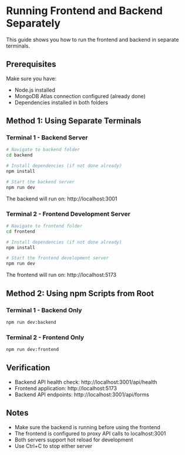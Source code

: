 # Running Frontend and Backend Separately

This guide shows you how to run the frontend and backend in separate terminals.

## Prerequisites

Make sure you have:

- Node.js installed
- MongoDB Atlas connection configured (already done)
- Dependencies installed in both folders

## Method 1: Using Separate Terminals

### Terminal 1 - Backend Server

```bash
# Navigate to backend folder
cd backend

# Install dependencies (if not done already)
npm install

# Start the backend server
npm run dev
```

The backend will run on: http://localhost:3001

### Terminal 2 - Frontend Development Server

```bash
# Navigate to frontend folder
cd frontend

# Install dependencies (if not done already)
npm install

# Start the frontend development server
npm run dev
```

The frontend will run on: http://localhost:5173

## Method 2: Using npm Scripts from Root

### Terminal 1 - Backend Only

```bash
npm run dev:backend
```

### Terminal 2 - Frontend Only

```bash
npm run dev:frontend
```

## Verification

- Backend API health check: http://localhost:3001/api/health
- Frontend application: http://localhost:5173
- Backend API endpoints: http://localhost:3001/api/forms

## Notes

- Make sure the backend is running before using the frontend
- The frontend is configured to proxy API calls to localhost:3001
- Both servers support hot reload for development
- Use Ctrl+C to stop either server
